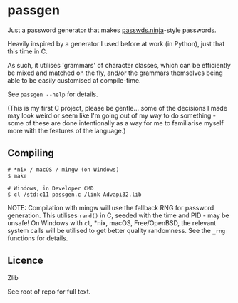 # passgen

Just a password generator that makes [passwds.ninja](https://passwds.ninja/)-style passwords.

Heavily inspired by a generator I used before at work (in Python), just that this time in C.

As such, it utilises 'grammars' of character classes, which can be efficiently be mixed and matched on the fly, and/or the grammars themselves being able to be easily customised at compile-time.

See `passgen --help` for details.

(This is my first C project, please be gentle... some of the decisions I made may look weird or seem like I'm going out of my way to do something - some of these are done intentionally as a way for me to familiarise myself more with the features of the language.)

## Compiling

```
# *nix / macOS / mingw (on Windows)
$ make

# Windows, in Developer CMD
$ cl /std:c11 passgen.c /link Advapi32.lib
```

NOTE: Compilation with mingw will use the fallback RNG for password generation. This utilises `rand()` in C, seeded with the time and PID - may be unsafe! On Windows with `cl`, \*nix, macOS, Free/OpenBSD, the relevant system calls will be utilised to get better quality randomness. See the `_rng` functions for details.

## Licence

Zlib

See root of repo for full text.

